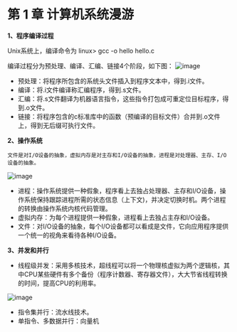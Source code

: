 # 第 1 章  计算机系统漫游

**1、程序编译过程**

  Unix系统上，编译命令为 linux> gcc -o hello hello.c
	
  编译过程分为预处理、编译、汇编、链接4个阶段，如下图：
![image](https://user-images.githubusercontent.com/56211928/141664419-d8d40b3b-0b5b-40f0-8d81-7e958ba72a24.png)

- 预处理：将程序所包含的系统头文件插入到程序文本中，得到.i文件。
- 编译：将.i文件编译称汇编程序，得到.s文件。
- 汇编：将.s文件翻译为机器语言指令，这些指令打包成可重定位目标程序，得到.o文件。
- 链接：将程序包含的c标准库中的函数（预编译的目标文件）合并到.o文件上，得到无后缀可执行文件。

**2、操作系统**

	文件是对I/O设备的抽象，虚拟内存是对主存和I/O设备的抽象，进程是对处理器、主存、I/O设备的抽象。
![image](https://user-images.githubusercontent.com/56211928/141665094-4d528b0e-f4ee-4316-9151-e4c056f5d6a9.png)

- 进程：操作系统提供一种假象，程序看上去独占处理器、主存和I/O设备，操作系统保持跟踪进程所需的状态信息（上下文)，并决定切换时机。两个进程的转换由操作系统内核代码管理。
- 虚拟内存：为每个进程提供一种假象，进程看上去独占主存和I/O设备。
- 文件：对I/O设备的抽象，每个I/O设备都可以看成是文件，它向应用程序提供一个统一的视角来看待各种I/O设备。
		
**3、并发和并行**

- 线程级并发：采用多核技术，超线程可以将一个物理核虚拟为两个逻辑核，其中CPU某些硬件有多个备份（程序计数器、寄存器文件），大大节省线程转换的时间，提高CPU的利用率。
	
![image](https://user-images.githubusercontent.com/56211928/141665107-483afa91-1144-418d-aa65-24b3d247e87e.png)
			
- 指令集并行：流水线技术。
- 单指令、多数据并行：向量机
	

 

